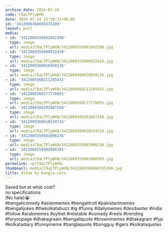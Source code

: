 ```yaml
---
archive_date: 2024-07-24
code: C9aLTPlyWXN
date: 2024-07-14 15:59:31+00:00
id: '3412089368608335309'
layout: post
media:
- id: '3412089359901042398'
  type: image
  url: media/C9aLTPlyWXN/3412089359901042398.jpg
- id: '3412089359900932429'
  type: image
  url: media/C9aLTPlyWXN/3412089359900932429.jpg
- id: '3412089360026850136'
  type: image
  url: media/C9aLTPlyWXN/3412089360026850136.jpg
- id: '3412089360211265432'
  type: image
  url: media/C9aLTPlyWXN/3412089360211265432.jpg
- id: '3412089360177776855'
  type: image
  url: media/C9aLTPlyWXN/3412089360177776855.jpg
- id: '3412089360202887260'
  type: image
  url: media/C9aLTPlyWXN/3412089360202887260.jpg
- id: '3412089360018534724'
  type: image
  url: media/C9aLTPlyWXN/3412089360018534724.jpg
- id: '3412089359901006236'
  type: image
  url: media/C9aLTPlyWXN/3412089359901006236.jpg
- id: '3412089359901006103'
  type: image
  url: media/C9aLTPlyWXN/3412089359901006103.jpg
permalink: /p/C9aLTPlyWXN/
thumbnail: media/C9aLTPlyWXN/3412089368608335309.jpg
title: Album by bangla.core
---
```


Saved but at what cost?  
no specifications  
(No hate)😭  
#bengalicomedy #asianmemes #bengalitroll #pakistanimemes #bengalijokes #thekolkatabuzz #ig #funny #dailymemes #desibanter #india #follow #arabmemes #sylhet #relatable #comedy #reels #trending #foryoupage #dhakagraam #bengaliquote #brownmemes #dhakagram #fyp #kolkatadiary #funnymeme #banglaquote #bongguy #igers #kolkataquotes